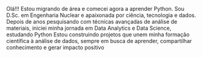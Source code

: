 Olá!!! 
Estou migrando de área e comecei agora  a aprender Python.
Sou D.Sc. em Engenharia Nuclear e apaixonada por ciência, tecnologia e dados. 
Depois de anos pesquisando com técnicas avançadas de análise de materiais, iniciei minha jornada em Data Analytics e Data Science, estudando Python
Estou construindo projetos que unem minha formação científica à análise de dados, sempre em busca de aprender, compartilhar conhecimento e gerar impacto positivo
